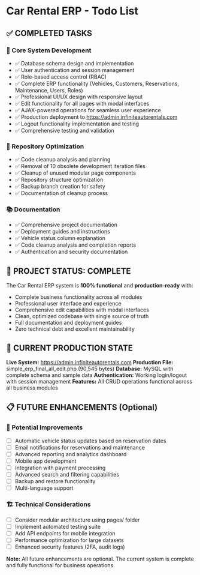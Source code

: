 # Car Rental ERP - Todo List

## ✅ COMPLETED TASKS

### 🎯 Core System Development
- ✅ Database schema design and implementation
- ✅ User authentication and session management  
- ✅ Role-based access control (RBAC)
- ✅ Complete ERP functionality (Vehicles, Customers, Reservations, Maintenance, Users, Roles)
- ✅ Professional UI/UX design with responsive layout
- ✅ Edit functionality for all pages with modal interfaces
- ✅ AJAX-powered operations for seamless user experience
- ✅ Production deployment to https://admin.infiniteautorentals.com
- ✅ Logout functionality implementation and testing
- ✅ Comprehensive testing and validation

### 🧹 Repository Optimization  
- ✅ Code cleanup analysis and planning
- ✅ Removal of 10 obsolete development iteration files
- ✅ Cleanup of unused modular page components
- ✅ Repository structure optimization
- ✅ Backup branch creation for safety
- ✅ Documentation of cleanup process

### 📚 Documentation
- ✅ Comprehensive project documentation
- ✅ Deployment guides and instructions
- ✅ Vehicle status column explanation
- ✅ Code cleanup analysis and completion reports
- ✅ Authentication and security documentation

## 🎉 PROJECT STATUS: COMPLETE

The Car Rental ERP system is **100% functional** and **production-ready** with:
- Complete business functionality across all modules
- Professional user interface and experience
- Comprehensive edit capabilities with modal interfaces
- Clean, optimized codebase with single source of truth
- Full documentation and deployment guides
- Zero technical debt and excellent maintainability

## 🚀 CURRENT PRODUCTION STATE

**Live System:** https://admin.infiniteautorentals.com
**Production File:** simple_erp_final_all_edit.php (90,545 bytes)
**Database:** MySQL with complete schema and sample data
**Authentication:** Working login/logout with session management
**Features:** All CRUD operations functional across all business modules

## 📋 FUTURE ENHANCEMENTS (Optional)

### 🔄 Potential Improvements
- [ ] Automatic vehicle status updates based on reservation dates
- [ ] Email notifications for reservations and maintenance
- [ ] Advanced reporting and analytics dashboard
- [ ] Mobile app development
- [ ] Integration with payment processing
- [ ] Advanced search and filtering capabilities
- [ ] Backup and restore functionality
- [ ] Multi-language support

### 🏗️ Technical Considerations
- [ ] Consider modular architecture using pages/ folder
- [ ] Implement automated testing suite
- [ ] Add API endpoints for mobile integration
- [ ] Performance optimization for large datasets
- [ ] Enhanced security features (2FA, audit logs)

**Note:** All future enhancements are optional. The current system is complete and fully functional for business operations.
